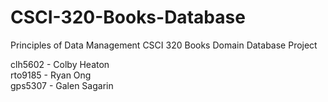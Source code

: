 # CSCI-320-Books-Database
Principles of Data Management CSCI 320 Books Domain Database Project

clh5602 - Colby Heaton  
rto9185 - Ryan Ong  
gps5307 - Galen Sagarin
